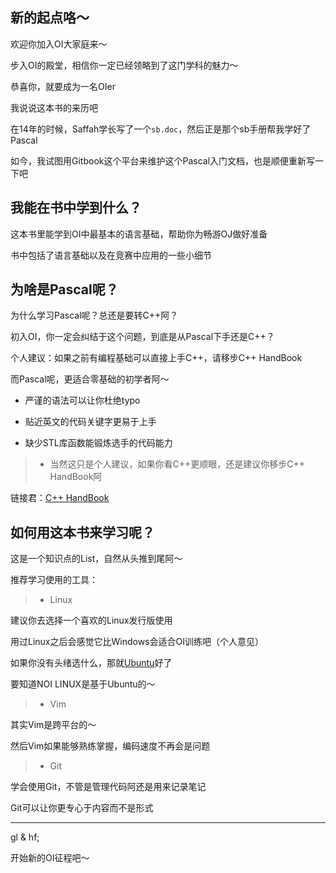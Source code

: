 ## 新的起点咯～

欢迎你加入OI大家庭来～

步入OI的殿堂，相信你一定已经领略到了这门学科的魅力～

恭喜你，就要成为一名OIer

我说说这本书的来历吧

在14年的时候，Saffah学长写了一个`sb.doc`，然后正是那个sb手册帮我学好了Pascal

如今，我试图用Gitbook这个平台来维护这个Pascal入门文档，也是顺便重新写一下吧

## 我能在书中学到什么？

这本书里能学到OI中最基本的语言基础，帮助你为畅游OJ做好准备

书中包括了语言基础以及在竞赛中应用的一些小细节

## 为啥是Pascal呢？

为什么学习Pascal呢？总还是要转C++阿？

初入OI，你一定会纠结于这个问题，到底是从Pascal下手还是C++？

个人建议：如果之前有编程基础可以直接上手C++，请移步C++ HandBook

而Pascal呢，更适合零基础的初学者阿～

- 严谨的语法可以让你杜绝typo

- 贴近英文的代码关键字更易于上手

- 缺少STL库函数能锻炼选手的代码能力

>* 当然这只是个人建议，如果你看C++更顺眼，还是建议你移步C++ HandBook阿

链接君：[C++ HandBook](#)

## 如何用这本书来学习呢？

这是一个知识点的List，自然从头推到尾阿～

推荐学习使用的工具：

>* Linux

建议你去选择一个喜欢的Linux发行版使用

用过Linux之后会感觉它比Windows会适合OI训练吧（个人意见）

如果你没有头绪选什么，那就[Ubuntu](www.ubuntu.com/download/desktop/)好了

要知道NOI LINUX是基于Ubuntu的～

>* Vim

其实Vim是跨平台的～

然后Vim如果能够熟练掌握，编码速度不再会是问题

>* Git

学会使用Git，不管是管理代码阿还是用来记录笔记

Git可以让你更专心于内容而不是形式

-----------

gl & hf;

开始新的OI征程吧～
